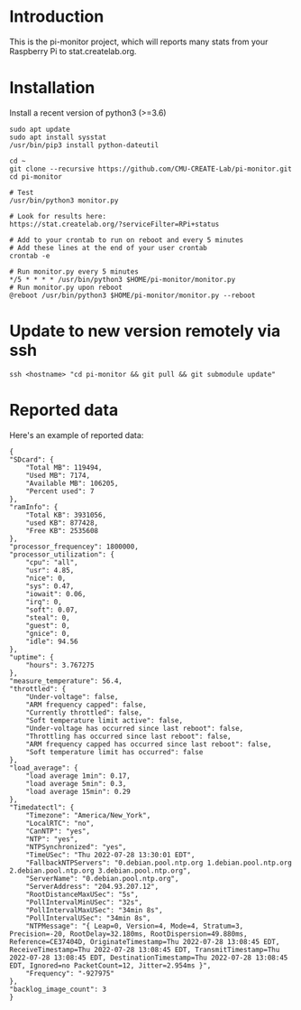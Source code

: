 # Introduction

This is the pi-monitor project, which will reports many stats from your Raspberry Pi to stat.createlab.org.

# Installation

Install a recent version of python3 (>=3.6)

    sudo apt update
    sudo apt install sysstat
    /usr/bin/pip3 install python-dateutil

    cd ~
    git clone --recursive https://github.com/CMU-CREATE-Lab/pi-monitor.git
    cd pi-monitor

    # Test
    /usr/bin/python3 monitor.py 

    # Look for results here:
    https://stat.createlab.org/?serviceFilter=RPi+status

    # Add to your crontab to run on reboot and every 5 minutes
    # Add these lines at the end of your user crontab
    crontab -e

    # Run monitor.py every 5 minutes
    */5 * * * * /usr/bin/python3 $HOME/pi-monitor/monitor.py
    # Run monitor.py upon reboot
    @reboot /usr/bin/python3 $HOME/pi-monitor/monitor.py --reboot

# Update to new version remotely via ssh

    ssh <hostname> "cd pi-monitor && git pull && git submodule update"

# Reported data

Here's an example of reported data:

    {
    "SDcard": {
        "Total MB": 119494,
        "Used MB": 7174,
        "Available MB": 106205,
        "Percent used": 7
    },
    "ramInfo": {
        "Total KB": 3931056,
        "used KB": 877428,
        "Free KB": 2535608
    },
    "processor_frequencey": 1800000,
    "processor_utilization": {
        "cpu": "all",
        "usr": 4.85,
        "nice": 0,
        "sys": 0.47,
        "iowait": 0.06,
        "irq": 0,
        "soft": 0.07,
        "steal": 0,
        "guest": 0,
        "gnice": 0,
        "idle": 94.56
    },
    "uptime": {
        "hours": 3.767275
    },
    "measure_temperature": 56.4,
    "throttled": {
        "Under-voltage": false,
        "ARM frequency capped": false,
        "Currently throttled": false,
        "Soft temperature limit active": false,
        "Under-voltage has occurred since last reboot": false,
        "Throttling has occurred since last reboot": false,
        "ARM frequency capped has occurred since last reboot": false,
        "Soft temperature limit has occurred": false
    },
    "load_average": {
        "load average 1min": 0.17,
        "load average 5min": 0.3,
        "load average 15min": 0.29
    },
    "Timedatectl": {
        "Timezone": "America/New_York",
        "LocalRTC": "no",
        "CanNTP": "yes",
        "NTP": "yes",
        "NTPSynchronized": "yes",
        "TimeUSec": "Thu 2022-07-28 13:30:01 EDT",
        "FallbackNTPServers": "0.debian.pool.ntp.org 1.debian.pool.ntp.org 2.debian.pool.ntp.org 3.debian.pool.ntp.org",
        "ServerName": "0.debian.pool.ntp.org",
        "ServerAddress": "204.93.207.12",
        "RootDistanceMaxUSec": "5s",
        "PollIntervalMinUSec": "32s",
        "PollIntervalMaxUSec": "34min 8s",
        "PollIntervalUSec": "34min 8s",
        "NTPMessage": "{ Leap=0, Version=4, Mode=4, Stratum=3, Precision=-20, RootDelay=32.180ms, RootDispersion=49.880ms, Reference=CE37404D, OriginateTimestamp=Thu 2022-07-28 13:08:45 EDT, ReceiveTimestamp=Thu 2022-07-28 13:08:45 EDT, TransmitTimestamp=Thu 2022-07-28 13:08:45 EDT, DestinationTimestamp=Thu 2022-07-28 13:08:45 EDT, Ignored=no PacketCount=12, Jitter=2.954ms }",
        "Frequency": "-927975"
    },
    "backlog_image_count": 3
    }
